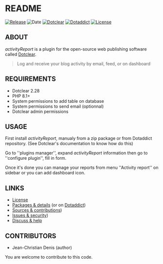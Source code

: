 # README

[![Release](https://img.shields.io/github/v/release/jcdenis/activityReport?color=lightblue)](https://github.com/JcDenis/activityReport/releases)
![Date](https://img.shields.io/github/release-date/jcdenis/activityReport?color=red)
[![Dotclear](https://img.shields.io/badge/dotclear-v2.33-137bbb.svg)](https://fr.dotclear.org/download)
[![Dotaddict](https://img.shields.io/badge/dotaddict-official-9ac123.svg)](https://plugins.dotaddict.org/dc2/details/activityReport)
[![License](https://img.shields.io/github/license/jcdenis/activityReport?color=white)](https://github.com/JcDenis/activityReport/src/branch/master/LICENSE)

## ABOUT

_activityReport_ is a plugin for the open-source web publishing software called [Dotclear](https://www.dotclear.org).

> Log and receive your blog activity by email, feed, or on dashboard

## REQUIREMENTS

* Dotclear 2.28
* PHP 8.1+
* System permissions to add table on database
* System permissions to send email (optionnal)
* Dotclear admin permissions

## USAGE

First install _activityReport_, manualy from a zip package or from 
Dotaddict repository. (See Dotclear's documentation to know how do this)

Go to ''plugins manager'', expand _activityReport_ information then 
go to ''configure plugin'', fill in form.

Once it's done you can manage your reports from menu 
''Activity report'' on sidebar or you can add dashboard icon.

## LINKS

* [License](https://github.com/JcDenis/activityReport/src/branch/master/LICENSE)
* [Packages & details](https://github.com/JcDenis/activityReport/releases) (or on [Dotaddict](https://plugins.dotaddict.org/dc2/details/activityReport))
* [Sources & contributions](https://github.com/JcDenis/activityReport))
* [Issues & security](https://github.com/JcDenis/activityReport/issues))
* [Discuss & help](https://forum.dotclear.org/viewtopic.php?id=40504)

## CONTRIBUTORS

* Jean-Christian Denis (author)

You are welcome to contribute to this code.
